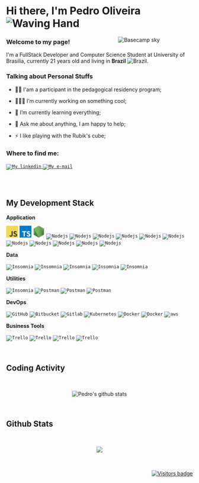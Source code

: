 <h1>Hi there, I'm Pedro Oliveira <img width="40" src="https://emojis.slackmojis.com/emojis/images/1565879801/6181/waving_hand_animated.gif?1565879801" alt="Waving Hand" /></h1>

<img align="right" width="40%" src="https://media0.giphy.com/media/24C2paIV0IBEY/giphy.gif?cid=ecf05e47garf786agmig6tvy18y9s3ulcdlrwt7rnsj3hd9q&rid=giphy.gif" alt="Basecamp sky" />

### Welcome to my page!
<p>
  I'm a FullStack Developer and Computer Science Student at University of Brasilia, currently 21 years old and living in
  <b>Brazil</b>   <img width="14" src="https://www.flaticon.com/svg/static/icons/svg/197/197386.svg" alt="Brazil" />.
</p>

### Talking about Personal Stuffs

- 👨‍🏫 I'am a participant in the pedagogical residency program;

- 👩🏻‍💻 I’m currently working on something cool;

- 🌱 I’m currently learning everything; 

- 💬 Ask me about anything, I am happy to help;

- ⚡ I like playing with the Rubik's cube;

### Where to find me:

<a href="https://www.linkedin.com/in/pedro-oliveira-dev/">
  <code><img alt="My linkedin" width="28" src="https://www.flaticon.com/svg/static/icons/svg/1383/1383262.svg" /></code>
</a>

<a href="mailto:pedro.oliveira.unb@gmail.com">
  <code><img alt="My e-mail" width="32" src="https://www.flaticon.com/svg/static/icons/svg/324/324123.svg" /></code>
</a>

<br/><br/>

## My Development Stack

**Application**

<code><img height="32" src="https://raw.githubusercontent.com/github/explore/80688e429a7d4ef2fca1e82350fe8e3517d3494d/topics/javascript/javascript.png" alt="Javascript"/></code>
<code><img height="32" src="https://raw.githubusercontent.com/github/explore/80688e429a7d4ef2fca1e82350fe8e3517d3494d/topics/typescript/typescript.png" alt="Typescript"/></code>
<code><img height="32" src="https://raw.githubusercontent.com/github/explore/80688e429a7d4ef2fca1e82350fe8e3517d3494d/topics/nodejs/nodejs.png" alt="Nodejs"/></code>
<code><img height="36" src="https://img.icons8.com/color/344/python.png" alt="Nodejs"/></code>
<code><img height="34" src="https://www.flaticon.com/svg/static/icons/svg/919/919854.svg" alt="Nodejs"/></code>
<code><img height="36" src="https://upload.wikimedia.org/wikipedia/commons/e/ee/.NET_Core_Logo.svg" alt="Nodejs"/></code>
<code><img height="32" src="https://www.flaticon.com/svg/static/icons/svg/1216/1216733.svg" alt="Nodejs"/></code>
<code><img height="32" src="https://www.flaticon.com/svg/static/icons/svg/732/732190.svg" alt="Nodejs"/></code>
<code><img height="32" src="https://upload.wikimedia.org/wikipedia/commons/9/95/Vue.js_Logo_2.svg" alt="Nodejs"/></code>
<code><img height="34" src="https://cdn.worldvectorlogo.com/logos/angular-icon.svg" alt="Nodejs"/></code>
<code><img height="34" src="https://daniel-vinicius.gallerycdn.vsassets.io/extensions/daniel-vinicius/code-snipptes-reactjs-pt-br/0.1.5/1604851345822/Microsoft.VisualStudio.Services.Icons.Default" alt="Nodejs"/></code>
<code><img height="34" src="https://cdn.quasar.dev/logo/svg/quasar-logo.svg" alt="Nodejs"/></code>
<code><img height="34" src="https://cdn.iconscout.com/icon/free/png-256/android-2719784-2265530.png" alt="Nodejs"/></code>
<code><img height="32" src="https://www.flaticon.com/svg/static/icons/svg/919/919831.svg" alt="Nodejs"/></code>

**Data**

<code><img height="32" src="https://cdn.iconscout.com/icon/free/png-256/postgresql-5-569524.png" alt="Insomnia"/></code>
<code><img height="32" src="https://cdn.iconscout.com/icon/free/png-256/elastic-283142.png" alt="Insomnia"/></code>
<code><img height="32" src="https://www.flaticon.com/svg/static/icons/svg/919/919836.svg" alt="Insomnia"/></code>
<code><img height="32" src="https://cdn.iconscout.com/icon/free/png-256/mongodb-3-1175138.png" alt="Insomnia"/></code>
<code><img height="32" src="https://cdn.iconscout.com/icon/free/png-256/amazon-s3-2968702-2464706.png" alt="Insomnia"/></code>

**Utilities**

<code><img height="32" src="https://icons.iconarchive.com/icons/papirus-team/papirus-apps/256/insomnia-icon.png" alt="Insomnia"/></code>
<code><img height="32" src="https://img.icons8.com/dusk/344/postman-api.png" alt="Postman"/></code>
<code><img height="32" src="https://img.icons8.com/color/344/intellij-idea.png" alt="Postman"/></code>
<code><img height="32" src="https://img.icons8.com/fluent/344/visual-studio-code-2019.png" alt="Postman"/></code>

**DevOps**

<code><img height="32" src="https://cdn3.iconfinder.com/data/icons/inficons/512/github.png" alt="GitHub"/></code>
<code><img height="32" src="https://cdn4.iconfinder.com/data/icons/logos-and-brands/512/44_Bitbucket_logo_logos-512.png" alt="Bitbucket"/></code>
<code><img height="32" src="https://img.icons8.com/color/2x/gitlab.png" alt="Gitlab"/></code>
<code><img height="32" src="https://img.icons8.com/color/452/kubernetes.png" alt="Kubernetes"/></code>
<code><img  height="32" src="https://www.flaticon.com/svg/static/icons/svg/919/919853.svg" alt="Docker"/></code>
<code><img width=44 height="32" src="https://cdn.worldvectorlogo.com/logos/rancher.svg" alt="Docker"/></code>
<code><img width=48 height="32" src="https://upload.wikimedia.org/wikipedia/commons/5/5c/AWS_Simple_Icons_AWS_Cloud.svg" alt="aws"/></code>

**Business Tools**

<code><img height="32" src="https://cdn.iconscout.com/icon/free/png-256/trello-2752053-2284870.png" alt="Trello"/></code>
<code><img height="32" src="https://cdn.iconscout.com/icon/free/png-256/slack-2752072-2284889.png" alt="Trello"/></code>
<code><img height="32" src="https://cdn3.iconfinder.com/data/icons/popular-services-brands-vol-2/512/asana-512.png" alt="Trello"/></code>
<code><img height="32" src="https://cdn.iconscout.com/icon/free/png-256/skype-48-156921.png" alt="Trello"/></code>

<br/>

## Coding Activity

<br/>

<p align="center">
  <img src="https://github-readme-stats.vercel.app/api?username=PedroUNB&show_icons=true&theme=dracula" alt="Pedro's github stats" />
</p>

<br/>

## Github Stats

<br/>

<p align="center">
  <img src="https://github-readme-stats.vercel.app/api/top-langs/?username=PedroUNB&layout=compact&theme=dracula" />
</p>

<br/>

<p align="right">
  <a href="https://badges.pufler.dev">
      <img src="https://badges.pufler.dev/visits/PedroUNB/PedroUNB" alt="Visitors badge" />
   </a>
</p>
